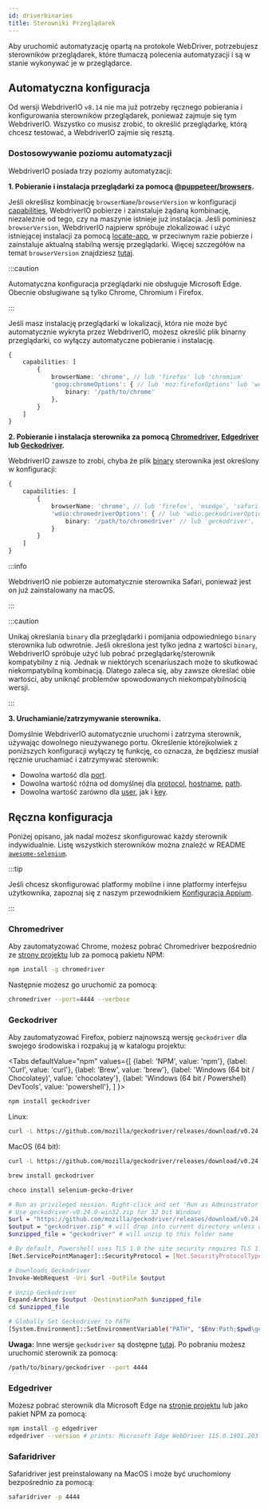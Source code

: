 ```yaml
---
id: driverbinaries
title: Sterowniki Przeglądarek
---
```


Aby uruchomić automatyzację opartą na protokole WebDriver, potrzebujesz sterowników przeglądarek, które tłumaczą polecenia automatyzacji i są w stanie wykonywać je w przeglądarce.

## Automatyczna konfiguracja

Od wersji WebdriverIO `v8.14` nie ma już potrzeby ręcznego pobierania i konfigurowania sterowników przeglądarek, ponieważ zajmuje się tym WebdriverIO. Wszystko co musisz zrobić, to określić przeglądarkę, którą chcesz testować, a WebdriverIO zajmie się resztą.

### Dostosowywanie poziomu automatyzacji

WebdriverIO posiada trzy poziomy automatyzacji:

**1. Pobieranie i instalacja przeglądarki za pomocą [@puppeteer/browsers](https://www.npmjs.com/package/@puppeteer/browsers).**

Jeśli określisz kombinację `browserName`/`browserVersion` w konfiguracji [capabilities](configuration#capabilities-1), WebdriverIO pobierze i zainstaluje żądaną kombinację, niezależnie od tego, czy na maszynie istnieje już instalacja. Jeśli pominiesz `browserVersion`, WebdriverIO najpierw spróbuje zlokalizować i użyć istniejącej instalacji za pomocą [locate-app](https://www.npmjs.com/package/locate-app), w przeciwnym razie pobierze i zainstaluje aktualną stabilną wersję przeglądarki. Więcej szczegółów na temat `browserVersion` znajdziesz [tutaj](capabilities#automate-different-browser-channels).

:::caution

Automatyczna konfiguracja przeglądarki nie obsługuje Microsoft Edge. Obecnie obsługiwane są tylko Chrome, Chromium i Firefox.

:::

Jeśli masz instalację przeglądarki w lokalizacji, która nie może być automatycznie wykryta przez WebdriverIO, możesz określić plik binarny przeglądarki, co wyłączy automatyczne pobieranie i instalację.

```ts
{
    capabilities: [
        {
            browserName: 'chrome', // lub 'firefox' lub 'chromium'
            'goog:chromeOptions': { // lub 'moz:firefoxOptions' lub 'wdio:chromedriverOptions'
                binary: '/path/to/chrome'
            },
        }
    ]
}
```

**2. Pobieranie i instalacja sterownika za pomocą [Chromedriver](https://www.npmjs.com/package/chromedriver), [Edgedriver](https://www.npmjs.com/package/edgedriver) lub [Geckodriver](https://www.npmjs.com/package/geckodriver).**

WebdriverIO zawsze to zrobi, chyba że plik [binary](capabilities#binary) sterownika jest określony w konfiguracji:

```ts
{
    capabilities: [
        {
            browserName: 'chrome', // lub 'firefox', 'msedge', 'safari', 'chromium'
            'wdio:chromedriverOptions': { // lub 'wdio:geckodriverOptions', 'wdio:edgedriverOptions'
                binary: '/path/to/chromedriver' // lub 'geckodriver', 'msedgedriver'
            }
        }
    ]
}
```

:::info

WebdriverIO nie pobierze automatycznie sterownika Safari, ponieważ jest on już zainstalowany na macOS.

:::

:::caution

Unikaj określania `binary` dla przeglądarki i pomijania odpowiedniego `binary` sterownika lub odwrotnie. Jeśli określona jest tylko jedna z wartości `binary`, WebdriverIO spróbuje użyć lub pobrać przeglądarkę/sterownik kompatybilny z nią. Jednak w niektórych scenariuszach może to skutkować niekompatybilną kombinacją. Dlatego zaleca się, aby zawsze określać obie wartości, aby uniknąć problemów spowodowanych niekompatybilnością wersji.

:::

**3. Uruchamianie/zatrzymywanie sterownika.**

Domyślnie WebdriverIO automatycznie uruchomi i zatrzyma sterownik, używając dowolnego nieużywanego portu. Określenie którejkolwiek z poniższych konfiguracji wyłączy tę funkcję, co oznacza, że będziesz musiał ręcznie uruchamiać i zatrzymywać sterownik:

- Dowolna wartość dla [port](configuration#port).
- Dowolna wartość różna od domyślnej dla [protocol](configuration#protocol), [hostname](configuration#hostname), [path](configuration#path).
- Dowolna wartość zarówno dla [user](configuration#user), jak i [key](configuration#key).

## Ręczna konfiguracja

Poniżej opisano, jak nadal możesz skonfigurować każdy sterownik indywidualnie. Listę wszystkich sterowników można znaleźć w README [`awesome-selenium`](https://github.com/christian-bromann/awesome-selenium#driver).

:::tip

Jeśli chcesz skonfigurować platformy mobilne i inne platformy interfejsu użytkownika, zapoznaj się z naszym przewodnikiem [Konfiguracja Appium](appium).

:::

### Chromedriver

Aby zautomatyzować Chrome, możesz pobrać Chromedriver bezpośrednio ze [strony projektu](http://chromedriver.chromium.org/downloads) lub za pomocą pakietu NPM:

```bash npm2yarn
npm install -g chromedriver
```

Następnie możesz go uruchomić za pomocą:

```sh
chromedriver --port=4444 --verbose
```

### Geckodriver

Aby zautomatyzować Firefox, pobierz najnowszą wersję `geckodriver` dla swojego środowiska i rozpakuj ją w katalogu projektu:

<Tabs
  defaultValue="npm"
  values={[
    {label: 'NPM', value: 'npm'},
    {label: 'Curl', value: 'curl'},
    {label: 'Brew', value: 'brew'},
    {label: 'Windows (64 bit / Chocolatey)', value: 'chocolatey'},
    {label: 'Windows (64 bit / Powershell) DevTools', value: 'powershell'},
  ]
}>
<TabItem value="npm">

```bash npm2yarn
npm install geckodriver
```

</TabItem>
<TabItem value="curl">

Linux:

```sh
curl -L https://github.com/mozilla/geckodriver/releases/download/v0.24.0/geckodriver-v0.24.0-linux64.tar.gz | tar xz
```

MacOS (64 bit):

```sh
curl -L https://github.com/mozilla/geckodriver/releases/download/v0.24.0/geckodriver-v0.24.0-macos.tar.gz | tar xz
```

</TabItem>
<TabItem value="brew">

```sh
brew install geckodriver
```

</TabItem>
<TabItem value="chocolatey">

```sh
choco install selenium-gecko-driver
```

</TabItem>
<TabItem value="powershell">

```sh
# Run as privileged session. Right-click and set 'Run as Administrator'
# Use geckodriver-v0.24.0-win32.zip for 32 bit Windows
$url = "https://github.com/mozilla/geckodriver/releases/download/v0.24.0/geckodriver-v0.24.0-win64.zip"
$output = "geckodriver.zip" # will drop into current directory unless defined otherwise
$unzipped_file = "geckodriver" # will unzip to this folder name

# By default, Powershell uses TLS 1.0 the site security requires TLS 1.2
[Net.ServicePointManager]::SecurityProtocol = [Net.SecurityProtocolType]::Tls12

# Downloads Geckodriver
Invoke-WebRequest -Uri $url -OutFile $output

# Unzip Geckodriver
Expand-Archive $output -DestinationPath $unzipped_file
cd $unzipped_file

# Globally Set Geckodriver to PATH
[System.Environment]::SetEnvironmentVariable("PATH", "$Env:Path;$pwd\geckodriver.exe", [System.EnvironmentVariableTarget]::Machine)
```

</TabItem>
</Tabs>

**Uwaga:** Inne wersje `geckodriver` są dostępne [tutaj](https://github.com/mozilla/geckodriver/releases). Po pobraniu możesz uruchomić sterownik za pomocą:

```sh
/path/to/binary/geckodriver --port 4444
```

### Edgedriver

Możesz pobrać sterownik dla Microsoft Edge na [stronie projektu](https://developer.microsoft.com/en-us/microsoft-edge/tools/webdriver/) lub jako pakiet NPM za pomocą:

```sh
npm install -g edgedriver
edgedriver --version # prints: Microsoft Edge WebDriver 115.0.1901.203 (a5a2b1779bcfe71f081bc9104cca968d420a89ac)
```

### Safaridriver

Safaridriver jest preinstalowany na MacOS i może być uruchomiony bezpośrednio za pomocą:

```sh
safaridriver -p 4444
```